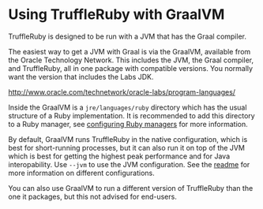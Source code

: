 # Using TruffleRuby with GraalVM

TruffleRuby is designed to be run with a JVM that has the Graal compiler.

The easiest way to get a JVM with Graal is via the GraalVM, available from the
Oracle Technology Network. This includes the JVM, the Graal compiler, and
TruffleRuby, all in one package with compatible versions. You normally want
the version that includes the Labs JDK.

http://www.oracle.com/technetwork/oracle-labs/program-languages/

Inside the GraalVM is a `jre/languages/ruby` directory which has the usual
structure of a Ruby implementation. It is recommended to add this directory to
a Ruby manager, see [configuring Ruby managers](ruby-managers.md) for more
information.

By default, GraalVM runs TruffleRuby in the native configuration, which is best
for short-running processes, but it can also run it on top of the JVM which is
best for getting the highest peak performance and for Java interopability. Use
`--jvm` to use the JVM configuration. See the [readme](../../README.md) for
more information on different configurations.

You can also use GraalVM to run a different version of TruffleRuby than the one
it packages, but this not advised for end-users.
